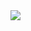 

<div>

<a href="https://solved.ac/profile/jea0716/solved">
    <img src="http://mazassumnida.wtf/api/v2/generate_badge?boj=jea0716">

<div>

